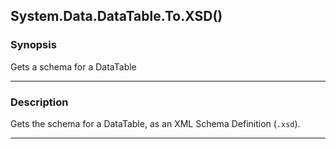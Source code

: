 System.Data.DataTable.To.XSD()
------------------------------

### Synopsis
Gets a schema for a DataTable

---

### Description

Gets the schema for a DataTable, as an XML Schema Definition (`.xsd`).

---
